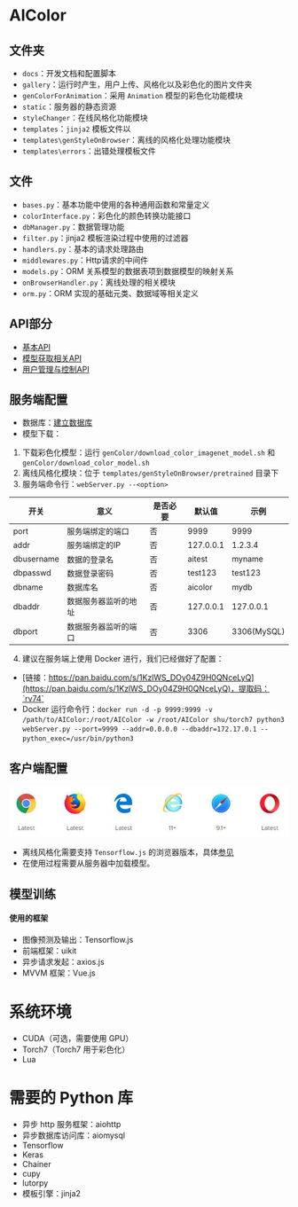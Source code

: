 # AIColor
## 文件夹
- `docs`：开发文档和配置脚本
- `gallery`：运行时产生，用户上传、风格化以及彩色化的图片文件夹
- `genColorForAnimation`：采用 `Animation` 模型的彩色化功能模块
- `static`：服务器的静态资源
- `styleChanger`：在线风格化功能模块
- `templates`：`jinja2` 模板文件以
- `templates\genStyleOnBrowser`：离线的风格化处理功能模块
- `templates\errors`：出错处理模板文件
## 文件
- `bases.py`：基本功能中使用的各种通用函数和常量定义
- `colorInterface.py`：彩色化的颜色转换功能接口
- `dbManager.py`：数据管理功能
- `filter.py`：jinja2 模板渲染过程中使用的过滤器
- `handlers.py`：基本的请求处理路由
- `middlewares.py`：Http请求的中间件
- `models.py`：ORM 关系模型的数据表项到数据模型的映射关系
- `onBrowserHandler.py`：离线处理的相关模块
- `orm.py`：ORM 实现的基础元类、数据域等相关定义
## API部分
- [基本API](docs/APIs.md)
- [模型获取相关API](docs/modelAPIs.md)
- [用户管理与控制API](docs/User%20manager%20APIs.md)
## 服务端配置
- 数据库：[建立数据库](docs/How%20to%20install%20colorize%20module.md)
- 模型下载：
1. 下载彩色化模型：运行 `genColor/download_color_imagenet_model.sh` 和 `genColor/download_color_model.sh`
2. 离线风格化模块：位于 `templates/genStyleOnBrowser/pretrained` 目录下
3. 服务端命令行：`webServer.py --<option>`

开关|意义|是否必要|默认值|示例
-|-|-|-|-
port|服务端绑定的端口|否|9999|9999
addr|服务端绑定的IP|否|127.0.0.1|1.2.3.4
dbusername|数据的登录名|否|aitest|myname
dbpasswd|数据登录密码|否|test123|test123
dbname|数据库名|否|aicolor|mydb
dbaddr|数据服务器监听的地址|否|127.0.0.1|127.0.0.1
dbport|数据服务器监听的端口|否|3306|3306(MySQL)
4. 建议在服务端上使用 Docker 进行，我们已经做好了配置：
- [链接：https://pan.baidu.com/s/1KzlWS_DOy04Z9H0QNceLyQ](https://pan.baidu.com/s/1KzlWS_DOy04Z9H0QNceLyQ)，提取码：`rv74`
- Docker 运行命令行：`docker run -d -p 9999:9999 -v /path/to/AIColor:/root/AIColor -w /root/AIColor shu/torch7 python3 webServer.py --port=9999 --addr=0.0.0.0 --dbaddr=172.17.0.1 --python_exec=/usr/bin/python3`

## 客户端配置
![Web 客户端支持的浏览器版本](docs/uikiy_support_browsers.jpg)
- 离线风格化需要支持 `Tensorflow.js` 的浏览器版本，具体[参见](https://js.tensorflow.org/#getting-started)
- 在使用过程需要从服务器中加载模型。
## 模型训练

#### 使用的框架
- 图像预测及输出：Tensorflow.js
- 前端框架：uikit
- 异步请求发起：axios.js
- MVVM 框架：Vue.js 
# 系统环境
- CUDA（可选，需要使用 GPU）
- Torch7（Torch7 用于彩色化）
- Lua

# 需要的 Python 库
- 异步 http 服务框架：aiohttp
- 异步数据库访问库：aiomysql
- Tensorflow
- Keras
- Chainer
- cupy
- lutorpy
- 模板引擎：jinja2